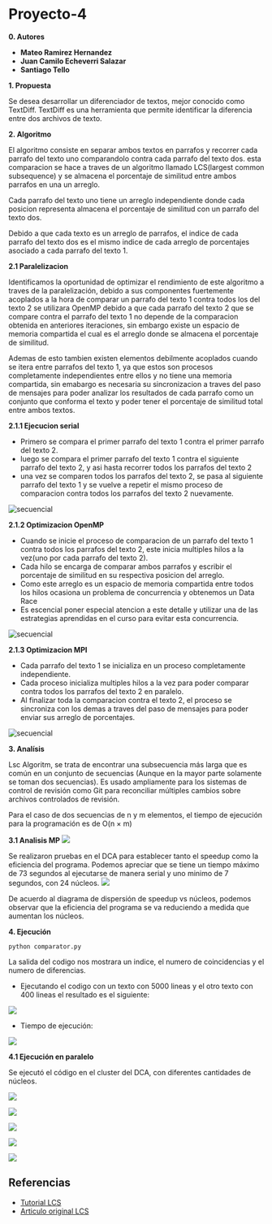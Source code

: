 ﻿# Proyecto-4
 
 **0. Autores**
 
 * **Mateo Ramirez Hernandez**
 * **Juan Camilo Echeverri Salazar**
 * **Santiago Tello**

**1. Propuesta**

Se desea desarrollar un diferenciador de textos, mejor conocido como TextDiff.
TextDiff es una herramienta que permite identificar la diferencia entre dos archivos de texto.

**2. Algoritmo**

El algoritmo consiste en separar ambos textos en parrafos y recorrer cada parrafo del texto uno comparandolo contra cada parrafo del texto dos. esta comparacion se hace a traves de un algoritmo llamado LCS(largest common subsequence) y se almacena el porcentaje de similitud entre ambos parrafos en una un arreglo.

Cada parrafo del texto uno tiene un arreglo independiente donde cada posicion representa almacena el porcentaje de similitud con un parrafo del texto dos.

Debido a que cada texto es un arreglo de parrafos, el indice de cada parrafo del texto dos es el mismo indice de cada arreglo de porcentajes asociado a cada parrafo del texto 1.

**2.1 Paralelizacion**

Identificamos la oportunidad de optimizar el rendimiento de este algoritmo a traves de la paralelización, debido a sus componentes fuertemente acoplados a la hora de comparar un parrafo del texto 1 contra todos los del texto 2 se utilizara OpenMP debido a que cada parrafo del texto 2 que se compare contra el parrafo del texto 1 no depende de la comparacion obtenida en anteriores iteraciones, sin embargo existe un espacio de memoria compartida el cual es el arreglo donde se almacena el porcentaje de similitud.

Ademas de esto tambien existen elementos debilmente acoplados cuando se itera entre parrafos del texto 1, ya que estos son procesos completamente independientes entre ellos y no tiene una memoria compartida, sin emabargo es necesaria su sincronizacion a traves del paso de mensajes para poder analizar los resultados de cada parrafo como un conjunto que conforma el texto y poder tener el porcentaje de similitud total entre ambos textos.

**2.1.1 Ejecucion serial**

* Primero se compara el primer parrafo del texto 1 contra el primer parrafo del texto 2.
* luego se compara el primer parrafo del texto 1 contra el siguiente parrafo del texto 2, y asi hasta recorrer todos los parrafos del texto 2
* una vez se comparen todos los parrafos del texto 2, se pasa al siguiente parrafo del texto 1 y se vuelve a repetir el mismo proceso de comparacion contra todos los parrafos del texto 2 nuevamente.

![secuencial](Imagenes/serial.png)

**2.1.2 Optimizacion OpenMP**

* Cuando se inicie el proceso de comparacion de un parrafo del texto 1 contra todos los parrafos del texto 2, este inicia multiples hilos a la vez(uno por cada parrafo del texto 2). 
* Cada hilo se encarga de comparar ambos parrafos y escribir el porcentaje de similitud en su respectiva posicion del arreglo.
* Como este arreglo es un espacio de memoria compartida entre todos los hilos ocasiona un problema de concurrencia y obtenemos un Data Race
* Es escencial poner especial atencion a este detalle y utilizar una de las estrategias aprendidas en el curso para evitar esta concurrencia.

![secuencial](Imagenes/openMP.png)

**2.1.3 Optimizacion MPI**

* Cada parrafo del texto 1 se inicializa en un proceso completamente independiente.
* Cada proceso inicializa multiples hilos a la vez para poder comparar contra todos los parrafos del texto 2 en paralelo.
* Al finalizar toda la comparacion contra el texto 2, el proceso se sincroniza con los demas a traves del paso de mensajes para poder enviar sus arreglo de porcentajes.

![secuencial](Imagenes/MPI.png)

**3. Analísis** 

Lsc Algoritm, se trata de encontrar una subsecuencia  más larga que es común en un conjunto de secuencias (Aunque en la mayor parte solamente se toman dos secuencias). Es usado ampliamente para los sistemas de control de revisión como Git para reconciliar múltiples cambios sobre archivos controlados de revisión.

Para el caso de dos secuencias de n y m elementos, el tiempo de ejecución para la programación es de O(n × m)

**3.1 Analisis MP**
![](Imagenes/TiempoNucleos2.png)

Se realizaron pruebas en el DCA para establecer tanto el speedup como la eficiencia del programa. Podemos apreciar que se tiene un tiempo máximo de 73 segundos al ejecutarse de manera serial y uno minimo de 7 segundos, con 24 núcleos.
![](Imagenes/Speedup.png)

De acuerdo al diagrama de dispersión  de speedup vs núcleos, podemos observar que la eficiencia del programa se va reduciendo a medida que aumentan los núcleos.

**4. Ejecución**
```
python comparator.py
```

La salida del codigo nos mostrara un indice, el numero de coincidencias y el numero de diferencias.

* Ejecutando el codigo con un texto con 5000 lineas y el otro texto con 400 lineas el resultado es el siguiente:

![](Imagenes/Anotaci%C3%B3n%202020-06-05%20232416.png)

* Tiempo de ejecución:

![](Imagenes/Anotaci%C3%B3n%202020-06-05%20232525.png)

**4.1 Ejecución en paralelo**

Se ejecutó el código en el cluster del DCA, con diferentes cantidades de núcleos.

![](Imagenes/1proceso.png)

![](Imagenes/2proceso.png)

![](Imagenes/3proceso.png)

![](Imagenes/4proceso.png)

![](Imagenes/24proceso.png)



## Referencias

* [Tutorial LCS](https://www.geeksforgeeks.org/longest-common-subsequence-dp-4/)
* [Articulo original LCS](http://xmailserver.org/diff2.pdf)

